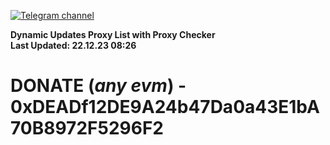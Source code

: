 [![Telegram channel](https://img.shields.io/endpoint?url=https://runkit.io/damiankrawczyk/telegram-badge/branches/master?url=https://t.me/n4z4v0d)](https://t.me/n4z4v0d) 

**Dynamic Updates Proxy List with Proxy Checker**  
**Last Updated: 22.12.23 08:26**

# DONATE (_any evm_) - 0xDEADf12DE9A24b47Da0a43E1bA70B8972F5296F2
